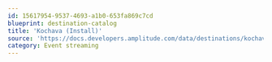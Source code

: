 ```yaml
---
id: 15617954-9537-4693-a1b0-653fa869c7cd
blueprint: destination-catalog
title: 'Kochava (Install)'
source: 'https://docs.developers.amplitude.com/data/destinations/kochava-install'
category: Event streaming
---
```

